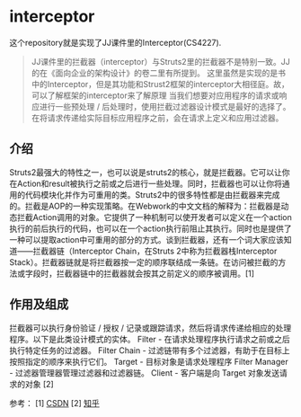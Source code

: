 # interceptor
这个repository就是实现了JJ课件里的Interceptor(CS4227).

> JJ课件里的拦截器（interceptor）与Struts2里的拦截器不是特别一致。JJ的在《面向企业的架构设计》的卷二里有所提到。
这里虽然是实现的是书中的Interceptor，但是其功能和Strust2框架的interceptor大相径庭。故，可以了解框架的interceptor来了解原理
当我们想要对应用程序的请求或响应进行一些预处理 / 后处理时，使用拦截过滤器设计模式是最好的选择了。在将请求传递给实际目标应用程序之前，会在请求上定义和应用过滤器。

## 介绍
Struts2最强大的特性之一，也可以说是struts2的核心，就是拦截器。它可以让你在Action和result被执行之前或之后进行一些处理。同时，拦截器也可以让你将通用的代码模块化并作为可重用的类。Struts2中的很多特性都是由拦截器来完成的。拦截是AOP的一种实现策略。在Webwork的中文文档的解释为：拦截器是动态拦截Action调用的对象。它提供了一种机制可以使开发者可以定义在一个action执行的前后执行的代码，也可以在一个action执行前阻止其执行。同时也是提供了一种可以提取action中可重用的部分的方式。谈到拦截器，还有一个词大家应该知道——拦截器链（Interceptor Chain，在Struts 2中称为拦截器栈Interceptor Stack）。拦截器链就是将拦截器按一定的顺序联结成一条链。在访问被拦截的方法或字段时，拦截器链中的拦截器就会按其之前定义的顺序被调用。[1]

## 作用及组成
拦截器可以执行身份验证 / 授权 / 记录或跟踪请求，然后将请求传递给相应的处理程序。以下是此类设计模式的实体。
Filter - 在请求处理程序执行请求之前或之后执行特定任务的过滤器。
Filter Chain - 过滤链带有多个过滤器，有助于在目标上按照指定的顺序来执行它们。
Target - 目标对象是请求处理程序
Filter Manager - 过滤器管理器管理过滤器和过滤器链。
Client - 客户端是向 Target 对象发送请求的对象
[2]
    

参考：
[1] [CSDN](https://blog.csdn.net/ooiuy450/article/details/70054613)
[2] [知乎](https://zhuanlan.zhihu.com/p/81137017)
